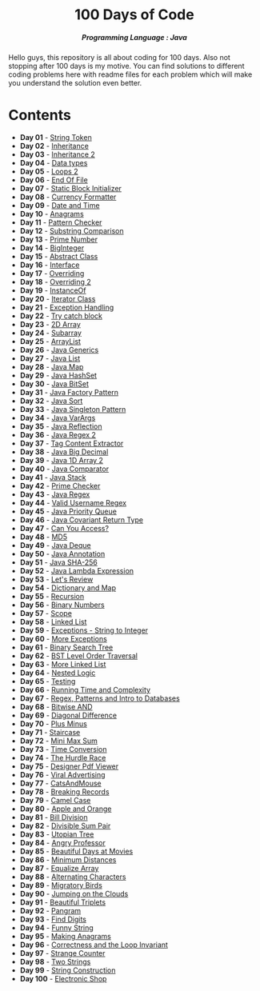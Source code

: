 <h1 align="center"> 
100 Days of Code
</h1>
<h5 align="center">
Programming Language : Java
</h5>

<h8>
Hello guys, this repository is all about coding for 100 days.
Also not stopping after 100 days is my motive.
You can find solutions to different coding problems here with readme files for each problem which will make you understand the solution even better.
</h8>

# Contents

- <b>Day 01</b> - [String Token](https://github.com/AdityaNair07/100-Days-Of-Code/tree/main/Day%2001)
- <b>Day 02</b> - [Inheritance](https://github.com/AdityaNair07/100-Days-Of-Code/tree/main/Day%2002)
- <b>Day 03</b> - [Inheritance 2](https://github.com/AdityaNair07/100-Days-Of-Code/tree/main/Day%2003)
- <b>Day 04</b> - [Data types](https://github.com/AdityaNair07/100-Days-Of-Code/tree/main/Day%2004)
- <b>Day 05</b> - [Loops 2](https://github.com/AdityaNair07/100-Days-Of-Code/tree/main/Day%2005)
- <b>Day 06</b> - [End Of File](https://github.com/AdityaNair07/100-Days-Of-Code/tree/main/Day%2006)
- <b>Day 07</b> - [Static Block Initializer](https://github.com/AdityaNair07/100-Days-Of-Code/tree/main/Day%2007)
- <b>Day 08</b> - [Currency Formatter](https://github.com/AdityaNair07/100-Days-Of-Code/tree/main/Day%2008)
- <b>Day 09</b> - [Date and Time](https://github.com/AdityaNair07/100-Days-Of-Code/tree/main/Day%2009)
- <b>Day 10</b> - [Anagrams](https://github.com/AdityaNair07/100-Days-Of-Code/tree/main/Day%2010)
- <b>Day 11</b> - [Pattern Checker](https://github.com/AdityaNair07/100-Days-Of-Code/tree/main/Day%2011)
- <b>Day 12</b> - [Substring Comparison](https://github.com/AdityaNair07/100-Days-Of-Code/tree/main/Day%2012)
- <b>Day 13</b> - [Prime Number](https://github.com/AdityaNair07/100-Days-Of-Code/tree/main/Day%2013)
- <b>Day 14</b> - [BigInteger](https://github.com/AdityaNair07/100-Days-Of-Code/tree/main/Day%2014)
- <b>Day 15</b> - [Abstract Class](https://github.com/AdityaNair07/100-Days-Of-Code/tree/main/Day%2015)
- <b>Day 16</b> - [Interface](https://github.com/AdityaNair07/100-Days-Of-Code/tree/main/Day%2016)
- <b>Day 17</b> - [Overriding](https://github.com/AdityaNair07/100-Days-Of-Code/tree/main/Day%2017)
- <b>Day 18</b> - [Overriding 2](https://github.com/AdityaNair07/100-Days-Of-Code/tree/main/Day%2018)
- <b>Day 19</b> - [InstanceOf](https://github.com/AdityaNair07/100-Days-Of-Code/tree/main/Day%2019)
- <b>Day 20</b> - [Iterator Class](https://github.com/AdityaNair07/100-Days-Of-Code/tree/main/Day%2020)
- <b>Day 21</b> - [Exception Handling](https://github.com/AdityaNair07/100-Days-Of-Code/tree/main/Day%2021)
- <b>Day 22</b> - [Try catch block](https://github.com/AdityaNair07/100-Days-Of-Code/tree/main/Day%2022)
- <b>Day 23</b> - [2D Array](https://github.com/AdityaNair07/100-Days-Of-Code/tree/main/Day%2023)
- <b>Day 24</b> - [Subarray](https://github.com/AdityaNair07/100-Days-Of-Code/tree/main/Day%2024)
- <b>Day 25</b> - [ArrayList](https://github.com/AdityaNair07/100-Days-Of-Code/tree/main/Day%2025)
- <b>Day 26</b> - [Java Generics](https://github.com/AdityaNair07/100-Days-Of-Code/tree/main/Day%2026)
- <b>Day 27</b> - [Java List](https://github.com/AdityaNair07/100-Days-Of-Code/tree/main/Day%2027)
- <b>Day 28</b> - [Java Map](https://github.com/AdityaNair07/100-Days-Of-Code/tree/main/Day%2028)
- <b>Day 29</b> - [Java HashSet](https://github.com/AdityaNair07/100-Days-Of-Code/tree/main/Day%2029)
- <b>Day 30</b> - [Java BitSet](https://github.com/AdityaNair07/100-Days-Of-Code/tree/main/Day%2030)
- <b>Day 31</b> - [Java Factory Pattern](https://github.com/AdityaNair07/100-Days-Of-Code/tree/main/Day%2031)
- <b>Day 32</b> - [Java Sort](https://github.com/AdityaNair07/100-Days-Of-Code/tree/main/Day%2032)
- <b>Day 33</b> - [Java Singleton Pattern](https://github.com/AdityaNair07/100-Days-Of-Code/tree/main/Day%2033)
- <b>Day 34</b> - [Java VarArgs](https://github.com/AdityaNair07/100-Days-Of-Code/tree/main/Day%2034)
- <b>Day 35</b> - [Java Reflection](https://github.com/AdityaNair07/100-Days-Of-Code/tree/main/Day%2035)
- <b>Day 36</b> - [Java Regex 2](https://github.com/AdityaNair07/100-Days-Of-Code/tree/main/Day%2036)
- <b>Day 37</b> - [Tag Content Extractor](https://github.com/AdityaNair07/100-Days-Of-Code/tree/main/Day%2037)
- <b>Day 38</b> - [Java Big Decimal](https://github.com/AdityaNair07/100-Days-Of-Code/tree/main/Day%2038)
- <b>Day 39</b> - [Java 1D Array 2](https://github.com/AdityaNair07/100-Days-Of-Code/tree/main/Day%2039)
- <b>Day 40</b> - [Java Comparator](https://github.com/AdityaNair07/100-Days-Of-Code/tree/main/Day%2040)
- <b>Day 41</b> - [Java Stack](https://github.com/AdityaNair07/100-Days-Of-Code/tree/main/Day%2041)
- <b>Day 42</b> - [Prime Checker](https://github.com/AdityaNair07/100-Days-Of-Code/tree/main/Day%2042)
- <b>Day 43</b> - [Java Regex](https://github.com/AdityaNair07/100-Days-Of-Code/tree/main/Day%2043)
- <b>Day 44</b> - [Valid Username Regex](https://github.com/AdityaNair07/100-Days-Of-Code/tree/main/Day%2044)
- <b>Day 45</b> - [Java Priority Queue](https://github.com/AdityaNair07/100-Days-Of-Code/tree/main/Day%2045)
- <b>Day 46</b> - [Java Covariant Return Type](https://github.com/AdityaNair07/100-Days-Of-Code/tree/main/Day%2046)
- <b>Day 47</b> - [Can You Access?](https://github.com/AdityaNair07/100-Days-Of-Code/tree/main/Day%2047)
- <b>Day 48</b> - [MD5](https://github.com/AdityaNair07/100-Days-Of-Code/tree/main/Day%2048)
- <b>Day 49</b> - [Java Deque](https://github.com/AdityaNair07/100-Days-Of-Code/tree/main/Day%2049)
- <b>Day 50</b> - [Java Annotation](https://github.com/AdityaNair07/100-Days-Of-Code/tree/main/Day%2050)
- <b>Day 51</b> - [Java SHA-256](https://github.com/AdityaNair07/100-Days-Of-Code/tree/main/Day%2051)
- <b>Day 52</b> - [Java Lambda Expression](https://github.com/AdityaNair07/100-Days-Of-Code/tree/main/Day%2052)
- <b>Day 53</b> - [Let's Review](https://github.com/AdityaNair07/100-Days-Of-Code/tree/main/Day%2053)
- <b>Day 54</b> - [Dictionary and Map](https://github.com/AdityaNair07/100-Days-Of-Code/tree/main/Day%2054)
- <b>Day 55</b> - [Recursion](https://github.com/AdityaNair07/100-Days-Of-Code/tree/main/Day%2055)
- <b>Day 56</b> - [Binary Numbers](https://github.com/AdityaNair07/100-Days-Of-Code/tree/main/Day%2056)
- <b>Day 57</b> - [Scope](https://github.com/AdityaNair07/100-Days-Of-Code/tree/main/Day%2057)
- <b>Day 58</b> - [Linked List](https://github.com/AdityaNair07/100-Days-Of-Code/tree/main/Day%2058)
- <b>Day 59</b> - [Exceptions - String to Integer](https://github.com/AdityaNair07/100-Days-Of-Code/tree/main/Day%2059)
- <b>Day 60</b> - [More Exceptions](https://github.com/AdityaNair07/100-Days-Of-Code/tree/main/Day%2060)
- <b>Day 61</b> - [Binary Search Tree](https://github.com/AdityaNair07/100-Days-Of-Code/tree/main/Day%2061)
- <b>Day 62</b> - [BST Level Order Traversal](https://github.com/AdityaNair07/100-Days-Of-Code/tree/main/Day%2062)
- <b>Day 63</b> - [More Linked List](https://github.com/AdityaNair07/100-Days-Of-Code/tree/main/Day%2063)
- <b>Day 64</b> - [Nested Logic](https://github.com/AdityaNair07/100-Days-Of-Code/tree/main/Day%2064)
- <b>Day 65</b> - [Testing](https://github.com/AdityaNair07/100-Days-Of-Code/tree/main/Day%2065)
- <b>Day 66</b> - [Running Time and Complexity](https://github.com/AdityaNair07/100-Days-Of-Code/tree/main/Day%2066)
- <b>Day 67</b> - [Regex, Patterns and Intro to Databases](https://github.com/AdityaNair07/100-Days-Of-Code/tree/main/Day%2067)
- <b>Day 68</b> - [Bitwise AND](https://github.com/AdityaNair07/100-Days-Of-Code/tree/main/Day%2068)
- <b>Day 69</b> - [Diagonal Difference](https://github.com/AdityaNair07/100-Days-Of-Code/tree/main/Day%2069)
- <b>Day 70</b> - [Plus Minus](https://github.com/AdityaNair07/100-Days-Of-Code/tree/main/Day%2070)
- <b>Day 71</b> - [Staircase](https://github.com/AdityaNair07/100-Days-Of-Code/tree/main/Day%2071)
- <b>Day 72</b> - [Mini Max Sum](https://github.com/AdityaNair07/100-Days-Of-Code/tree/main/Day%2072)
- <b>Day 73</b> - [Time Conversion](https://github.com/AdityaNair07/100-Days-Of-Code/tree/main/Day%2073)
- <b>Day 74</b> - [The Hurdle Race](https://github.com/AdityaNair07/100-Days-Of-Code/tree/main/Day%2074)
- <b>Day 75</b> - [Designer Pdf Viewer](https://github.com/AdityaNair07/100-Days-Of-Code/tree/main/Day%2075)
- <b>Day 76</b> - [Viral Advertising](https://github.com/AdityaNair07/100-Days-Of-Code/tree/main/Day%2076)
- <b>Day 77</b> - [CatsAndMouse](https://github.com/AdityaNair07/100-Days-Of-Code/tree/main/Day%2077)
- <b>Day 78</b> - [Breaking Records](https://github.com/AdityaNair07/100-Days-Of-Code/tree/main/Day%2078)
- <b>Day 79</b> - [Camel Case](https://github.com/AdityaNair07/100-Days-Of-Code/tree/main/Day%2079)
- <b>Day 80</b> - [Apple and Orange](https://github.com/AdityaNair07/100-Days-Of-Code/tree/main/Day%2080)
- <b>Day 81</b> - [Bill Division](https://github.com/AdityaNair07/100-Days-Of-Code/tree/main/Day%2081)
- <b>Day 82</b> - [Divisible Sum Pair](https://github.com/AdityaNair07/100-Days-Of-Code/tree/main/Day%2082)
- <b>Day 83</b> - [Utopian Tree](https://github.com/AdityaNair07/100-Days-Of-Code/tree/main/Day%2083)
- <b>Day 84</b> - [Angry Professor](https://github.com/AdityaNair07/100-Days-Of-Code/tree/main/Day%2084)
- <b>Day 85</b> - [Beautiful Days at Movies](https://github.com/AdityaNair07/100-Days-Of-Code/tree/main/Day%2085)
- <b>Day 86</b> - [Minimum Distances](https://github.com/AdityaNair07/100-Days-Of-Code/tree/main/Day%2086)
- <b>Day 87</b> - [Equalize Array](https://github.com/AdityaNair07/100-Days-Of-Code/tree/main/Day%2087)
- <b>Day 88</b> - [Alternating Characters](https://github.com/AdityaNair07/100-Days-Of-Code/tree/main/Day%2088)
- <b>Day 89</b> - [Migratory Birds](https://github.com/AdityaNair07/100-Days-Of-Code/tree/main/Day%2089)
- <b>Day 90</b> - [Jumping on the Clouds](https://github.com/AdityaNair07/100-Days-Of-Code/tree/main/Day%2090)
- <b>Day 91</b> - [Beautiful Triplets](https://github.com/AdityaNair07/100-Days-Of-Code/tree/main/Day%2091)
- <b>Day 92</b> - [Pangram](https://github.com/AdityaNair07/100-Days-Of-Code/tree/main/Day%2092)
- <b>Day 93</b> - [Find Digits](https://github.com/AdityaNair07/100-Days-Of-Code/tree/main/Day%2093)
- <b>Day 94</b> - [Funny String](https://github.com/AdityaNair07/100-Days-Of-Code/tree/main/Day%2094)
- <b>Day 95</b> - [Making Anagrams](https://github.com/AdityaNair07/100-Days-Of-Code/tree/main/Day%2095)
- <b>Day 96</b> - [Correctness and the Loop Invariant](https://github.com/AdityaNair07/100-Days-Of-Code/tree/main/Day%2096)
- <b>Day 97</b> - [Strange Counter](https://github.com/AdityaNair07/100-Days-Of-Code/tree/main/Day%2097)
- <b>Day 98</b> - [Two Strings](https://github.com/AdityaNair07/100-Days-Of-Code/tree/main/Day%2098)
- <b>Day 99</b> - [String Construction](https://github.com/AdityaNair07/100-Days-Of-Code/tree/main/Day%2099)
- <b>Day 100</b> - [Electronic Shop](https://github.com/AdityaNair07/100-Days-Of-Code/tree/main/Day%2100)
